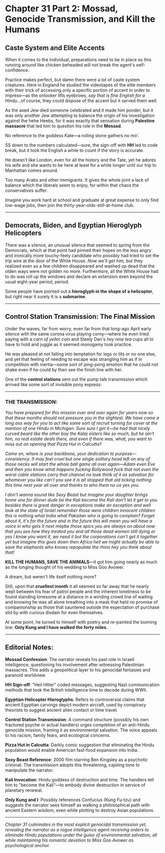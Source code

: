 # Chapter 31 Part 2: Mossad, Genocide Transmission, and Kill the Humans

## Caste System and Elite Accents

When it comes to the individual, preparations need to be in place so this running around like chicken beheaded will not break the agent's self-confidence.

Practice makes perfect, but damn there were a lot of caste system creatures. Here in England he studied the videotapes of the elite members with their trick of accessing only a specific portion of accent in order to impress—as the onlooker lifts eyebrows, *say that is fine English for a Hindu*...of course, they could dispose of the accent but it served them well.

As the axed Jew died someone celebrated and it made him ponder, but it was only another Jew attempting to balance the origin of his investigation against the hehe Heebs, for it was exactly that sensation during **Palestine massacre** that led him to question his role in the **Mossad**.

No reference to the goddess Kate—a rolling stone gathers no mo'.

SS down to the numbers calculated—sure, the sign-off with **HH** led to code break, but it took the English a while to count if the story is accurate.

He doesn't like London, even for all the history and the Tate, yet he adores his wife and she wants to be here at least for a while longer until our trip to Manhattan comes around.

Too many Arabs and other immigrants. It gives the whole joint a lack of balance which the liberals seem to enjoy, for within that chaos the conservatives suffer.

Imagine you work hard at school and graduate at great expense to only find low-wage jobs, then join the thirty-year-olds-still-at-home club.

---

## Democrats, Biden, and Egyptian Hieroglyph Helicopters

There was a silence, an unusual silence that seemed to spring from the Democrats, which at that point had pinned their hopes on the less angry and ironically more touchy-feely candidate who possibly had tried to set the trip wire at the door of the White House. *Now we'll get him*, but they realized even as a few children disappeared and washed up dead that the olden ways were not golden no more. Furthermore, all the White House had to do was roll up the windows and declare an extension even beyond the usual eight-year period, period.

Some people have pointed out a **hieroglyph in the shape of a helicopter**, but right near it surely it is a **submarine**.

---

## Control Station Transmission: The Final Mission

Under the waves, far from worry, even far from that long-ago April early silence with the same corona virus playing corny—where he even tried paying with a *carn of yeller coin* and Steely Dan's *hey nine tea cups* all to have to hold and juggle as it seemed monogamy took practice.

He was pleased at not falling into temptation for legs or tits or no one else, and yet that feeling of needing to escape was strangling him as if in competition with inertia—some sort of ping-pong emotion that he could not shake even if he could by then see the finish line with her.

One of the **control stations** sent out the pump talk transmission which arrived like some sort of invisible pony express:

---

### THE TRANSMISSION:

*You have prepared for this mission over and over again for years now so that these months should not pressure you in the slightest. We have come a long ass way for you to act like some sort of recruit turning for cover at the mention of one Hindu in Michigan. Sure sure I get it—he had that nicely curved beard like the other boy the Kalaj sisters like so much, but he ain't him, no real estate deals there, and even if there was, what, you want to miss out on opening that Pizza Hut in Calcutta?*

*Come on, where is your backbone, your dedication to purpose—consistency. It may feel cruel but one single solitary head left on any of those necks will start the whole ball game all over again—Adam even Eve and then you know what happens fucking Bollywood fuck that not even the worst cable stations carry that channel no look think of it as salvation for whomever you like can't you see it is all stopped that old ticking nothing this time next year all over and thanks to who them no us yes you.*

*I don't wanna sound like Sexy Beast but imagine your daughter brings home one for dinner dude be the Kali become the Kali don't let it get to you besides there is great danger in exceptions make an exception and well look at the state of Israel remember those were children innocent children this is nothing what India what Pakistan who is going to complain? Forget about it, it's for the future and in the future this will mean you will have a voice in who gets it next maybe those spics you are always on about now that you see how they treated you and all those dead women still dying or yes I know you want it, we need it but the corporations can't get it together yet but imagine this goes down then Africa hell we might actually be able to save the elephants who knows repopulate the rhino hey you think about that!*

**KILL THE HUMANS, SAVE THE ANIMALS**—it got him going nearly as much as the longing thought of his wedding to Miss Goo Avower.

A dream, but weren't life itself nothing more?

Still, upon that **cruellest month** it all seemed so far away that he nearly wept between his fear of patrol people and the inherent loneliness to be found standing lonesome at a distance in a winding crowd line of waiting and knowing he was all alone breathing into a mask that held no promise of companionship as those that sauntered outside the expectation of purchase slid by with curious disdain for even themselves.

At some point, he turned to himself with poetry and re-painted the looming line: **Only Kung and I have walked the forty miles.**

---

## Editorial Notes:

**Mossad Confession**: The narrator reveals his past role in Israeli intelligence, questioning his involvement after witnessing Palestinian massacres. This adds a geopolitical layer to his genocidal fantasies and paranoid worldview.

**HH Sign-off**: "Heil Hitler" coded messages, suggesting Nazi communication methods that took the British intelligence time to decode during WWII.

**Egyptian Helicopter Hieroglyphs**: Refers to controversial claims that ancient Egyptian carvings depict modern aircraft, used by conspiracy theorists to suggest ancient alien contact or time travel.

**Control Station Transmission**: A command structure (possibly his own fractured psyche or actual handlers) urges completion of an anti-Hindu genocide mission, framing it as environmental salvation. The voice appeals to his racism, family fears, and ecological concerns.

**Pizza Hut in Calcutta**: Darkly comic suggestion that eliminating the Hindu population would enable American fast-food expansion into India.

**Sexy Beast Reference**: 2000 film starring Ben Kingsley as a psychotic criminal. The transmission adopts this threatening, cajoling tone to manipulate the narrator.

**Kali Invocation**: Hindu goddess of destruction and time. The handlers tell him to "become the Kali"—to embody divine destruction in service of planetary renewal.

**Only Kung and I**: Possibly references Confucius (Kung Fu-tzu) and suggests the narrator sees himself as walking a philosophical path with ancient Eastern wisdom, even while plotting to destroy Asian populations.

---

*Chapter 31 culminates in the most explicit genocidal transmission yet, revealing the narrator as a rogue intelligence agent receiving orders to eliminate Hindu populations under the guise of environmental salvation, all while maintaining his romantic devotion to Miss Goo Avower as psychological anchor.*